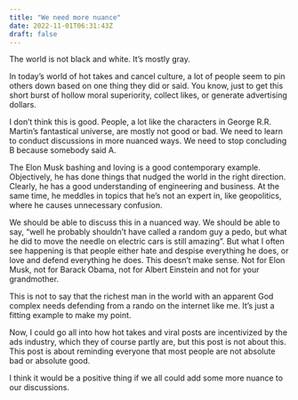 ```yaml
---
title: "We need more nuance"
date: 2022-11-01T06:31:43Z
draft: false
---
```


The world is not black and white. It’s mostly gray.

In today’s world of hot takes and cancel culture, a lot of people seem to pin others down based on one thing they did or said. You know, just to get this short burst of hollow moral superiority, collect likes, or generate advertising dollars.

I don’t think this is good. People, a lot like the characters in George R.R. Martin’s fantastical universe, are mostly not good or bad. We need to learn to conduct discussions in more nuanced ways. We need to stop concluding B because somebody said A.

The Elon Musk bashing and loving is a good contemporary example. Objectively, he has done things that nudged the world in the right direction. Clearly, he has a good understanding of engineering and business. At the same time, he meddles in topics that he’s not an expert in, like geopolitics, where he causes unnecessary confusion.

We should be able to discuss this in a nuanced way. We should be able to say, “well he probably shouldn’t have called a random guy a pedo, but what he did to move the needle on electric cars is still amazing”. But what I often see happening is that people either hate and despise everything he does, or love and defend everything he does. This doesn’t make sense. Not for Elon Musk, not for Barack Obama, not for Albert Einstein and not for your grandmother.

This is not to say that the richest man in the world with an apparent God complex needs defending from a rando on the internet like me. It’s just a fitting example to make my point.

Now, I could go all into how hot takes and viral posts are incentivized by the ads industry, which they of course partly are, but this post is not about this. This post is about reminding everyone that most people are not absolute bad or absolute good.

I think it would be a positive thing if we all could add some more nuance to our discussions.